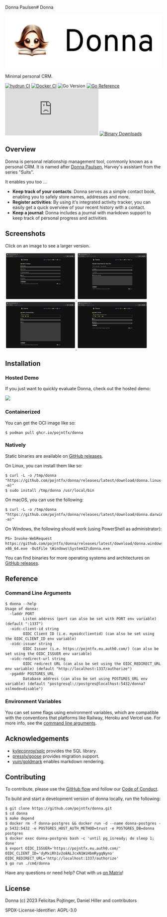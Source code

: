 Donna Paulsen# Donna

![Logo](./docs/logo-readme.png)

Minimal personal CRM.

[![hydrun CI](https://github.com/pojntfx/donna/actions/workflows/hydrun.yaml/badge.svg)](https://github.com/pojntfx/donna/actions/workflows/hydrun.yaml)
[![Docker CI](https://github.com/pojntfx/donna/actions/workflows/docker.yaml/badge.svg)](https://github.com/pojntfx/donna/actions/workflows/docker.yaml)
![Go Version](https://img.shields.io/badge/go%20version-%3E=1.18-61CFDD.svg)
[![Go Reference](https://pkg.go.dev/badge/github.com/pojntfx/donna.svg)](https://pkg.go.dev/github.com/pojntfx/donna)
[![Matrix](https://img.shields.io/matrix/donnadev:matrix.org)](https://matrix.to/#/#donnadev:matrix.org?via=matrix.org)
[![Binary Downloads](https://img.shields.io/github/downloads/pojntfx/donna/total?label=binary%20downloads)](https://github.com/pojntfx/donna/releases)

## Overview

Donna is personal relationship management tool, commonly known as a personal CRM. It is named after [Donna Paulsen](https://suits.fandom.com/wiki/Donna_Paulsen), Harvey's assistant from the series "Suits".

It enables you too ...

- **Keep track of your contacts**: Donna serves as a simple contact book, enabling you to safely store names, addresses and more.
- **Register activities**: By using it's integrated activity tracker, you can easily get a quick overview of your recent history with a contact.
- **Keep a journal**: Donna includes a journal with markdown support to keep track of personal progress and activities.

## Screenshots

Click on an image to see a larger version.

<a display="inline" href="./docs/screenshot-add-contact.png?raw=true">
<img src="./docs/screenshot-add-contact.png" width="45%" alt="Screenshot of the add contact screen" title="Screenshot of the add contact screen">
</a>

<a display="inline" href="./docs/screenshot-add-debt.png?raw=true">
<img src="./docs/screenshot-add-debt.png" width="45%" alt="Screenshot of the add debt screen" title="Screenshot of the add debt screen">
</a>

<a display="inline" href="./docs/screenshot-add-journal-entry.png?raw=true">
<img src="./docs/screenshot-add-journal-entry.png" width="45%" alt="Screenshot of the add journal entry screen" title="Screenshot of the add journal entry screen">
</a>

<a display="inline" href="./docs/screenshot-add-todo.png?raw=true">
<img src="./docs/screenshot-add-todo.png" width="45%" alt="Screenshot of the add todo screen" title="Screenshot of the add todo screen">
</a>

## Installation

### Hosted Demo

If you just want to quickly evaluate Donna, check out the hosted demo:

[<img src="https://github.com/pojntfx/webnetesctl/raw/main/img/launch.png" width="240">](https://donna-demo.vercel.app/)

### Containerized

You can get the OCI image like so:

```shell
$ podman pull ghcr.io/pojntfx/donna
```

### Natively

Static binaries are available on [GitHub releases](https://github.com/pojntfx/donna/releases).

On Linux, you can install them like so:

```shell
$ curl -L -o /tmp/donna "https://github.com/pojntfx/donna/releases/latest/download/donna.linux-$(uname -m)"
$ sudo install /tmp/donna /usr/local/bin
```

On macOS, you can use the following:

```shell
$ curl -L -o /tmp/donna "https://github.com/pojntfx/donna/releases/latest/download/donna.darwin-$(uname -m)"
```

On Windows, the following should work (using PowerShell as administrator):

```shell
PS> Invoke-WebRequest https://github.com/pojntfx/donna/releases/latest/download/donna.windows-x86_64.exe -OutFile \Windows\System32\donna.exe
```

You can find binaries for more operating systems and architectures on [GitHub releases](https://github.com/pojntfx/donna/releases).

## Reference

### Command Line Arguments

```shell
$ donna --help
Usage of donna:
  -laddr PORT
    	Listen address (port can also be set with PORT env variable) (default ":1337")
  -oidc-client-id string
    	OIDC Client ID (i.e. myoidcclientid) (can also be set using the OIDC_CLIENT_ID env variable)
  -oidc-issuer string
    	OIDC Issuer (i.e. https://pojntfx.eu.auth0.com/) (can also be set using the OIDC_ISSUER env variable)
  -oidc-redirect-url string
    	OIDC redirect URL (can also be set using the OIDC_REDIRECT_URL env variable) (default "http://localhost:1337/authorize")
  -pgaddr POSTGRES_URL
    	Database address (can also be set using POSTGRES_URL env variable) (default "postgresql://postgres@localhost:5432/donna?sslmode=disable")
```

### Environment Variables

You can set some flags using environment variables, which are compatible with the conventions that platforms like Railway, Heroku and Vercel use. For more info, see the [command line arguments](#command-line-arguments).

## Acknowledgements

- [kyleconroy/sqlc](https://github.com/kyleconroy/sqlc) provides the SQL library.
- [pressly/goose](https://github.com/pressly/goose) provides migration support.
- [yuin/goldmark](https://github.com/yuin/goldmark) enables markdown rendering.

## Contributing

To contribute, please use the [GitHub flow](https://guides.github.com/introduction/flow/) and follow our [Code of Conduct](./CODE_OF_CONDUCT.md).

To build and start a development version of donna locally, run the following:

```shell
$ git clone https://github.com/pojntfx/donna.git
$ cd donna
$ make depend
$ docker rm -f donna-postgres && docker run -d --name donna-postgres -p 5432:5432 -e POSTGRES_HOST_AUTH_METHOD=trust -e POSTGRES_DB=donna postgres
$ docker exec donna-postgres bash -c 'until pg_isready; do sleep 1; done'
$ export OIDC_ISSUER='https://pojntfx.eu.auth0.com/' OIDC_CLIENT_ID='dyMxiRh1v2o8ALJcxN1WiHbmRygqNyno' OIDC_REDIRECT_URL='http://localhost:1337/authorize'
$ go run ./cmd/donna
```

Have any questions or need help? Chat with us [on Matrix](https://matrix.to/#/#donnadev:matrix.org?via=matrix.org)!

## License

Donna (c) 2023 Felicitas Pojtinger, Daniel Hiller and contributors

SPDX-License-Identifier: AGPL-3.0
